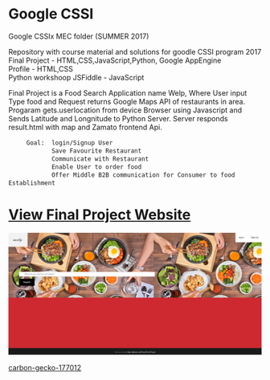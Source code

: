# Google CSSI
Google CSSIx MEC folder (SUMMER 2017)


Repository with course material and solutions for goodle CSSI program 2017
Final Project - HTML,CSS,JavaScript,Python, Google AppEngine   
Profile - HTML,CSS  
Python workshoop
JSFiddle - JavaScript 


Final Project is a Food Search Application name Welp, Where User input Type food and Request returns Google Maps API of restaurants in area.
Progaram gets.userlocation from device Browser using Javascript and Sends Latitude and Longnitude to Python Server. Server responds
result.html with map and Zamato frontend Api.
         
         Goal:  login/Signup User
                Save Favourite Restaurant 
                Communicate with Restaurant
                Enable User to order food 
                Offer Middle B2B communication for Consumer to food Establishment 
                
               
               


<!-- HTML CODE-->
<a href="http://carbon-gecko-177012.appspot.com/"> <h1> View Final Project Website </h1></a>
<img src = "https://github.com/zayslash/CSSI/blob/master/Capture.PNG">       
           
           
           
           
           
  <a style="text-align:center;" href="http://carbon-gecko-177012.appspot.com/"> carbon-gecko-177012  </a>
                
                
                
                
                
                
                
